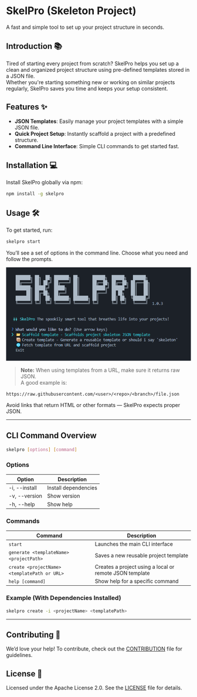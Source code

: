 
# **SkelPro (Skeleton Project)**  
A fast and simple tool to set up your project structure in seconds.

## Introduction 📚  
Tired of starting every project from scratch? SkelPro helps you set up a clean and organized project structure using pre-defined templates stored in a JSON file.  
Whether you're starting something new or working on similar projects regularly, SkelPro saves you time and keeps your setup consistent.

## Features ✨  
- **JSON Templates**: Easily manage your project templates with a simple JSON file.  
- **Quick Project Setup**: Instantly scaffold a project with a predefined structure.  
- **Command Line Interface**: Simple CLI commands to get started fast.

## Installation 💻  
Install SkelPro globally via npm:

```bash
npm install -g skelpro
```

## Usage 🛠️  
To get started, run:

```bash
skelpro start
```

You’ll see a set of options in the command line. Choose what you need and follow the prompts.

<img src="./Snapshot.PNG" />

> **Note:** When using templates from a URL, make sure it returns raw JSON.  
A good example is:
```
https://raw.githubusercontent.com/<user>/<repo>/<branch>/file.json
```
Avoid links that return HTML or other formats — SkelPro expects proper JSON.

---

## CLI Command Overview  
```bash
skelpro [options] [command]
```

### Options  
| Option         | Description               |
| -------------- | ------------------------- |
| -i, --install  | Install dependencies      |
| -v, --version  | Show version              |
| -h, --help     | Show help                 |

### Commands  
| Command                                         | Description                                                            |
| ---------------------------------------------- | ---------------------------------------------------------------------- |
| `start`                                        | Launches the main CLI interface                                        |
| `generate <templateName> <projectPath>`        | Saves a new reusable project template                                  |
| `create <projectName> <templatePath or URL>`   | Creates a project using a local or remote JSON template                |
| `help [command]`                                | Show help for a specific command                                       |

### Example (With Dependencies Installed)  
```bash
skelpro create -i <projectName> <templatePath>
```

---

## Contributing 🤝  
We’d love your help! To contribute, check out the [CONTRIBUTION](CONTRIBUTION.md) file for guidelines.

## License 📜  
Licensed under the Apache License 2.0. See the [LICENSE](LICENSE) file for details.
